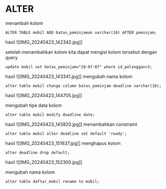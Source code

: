 # ALTER
menambah kolom
```mysql
ALTER TABLE mobil ADD batas_peminjaman varchar(10) AFTER peminjam;
```

hasil
![[IMG_20240423_142342.jpg]]

setelah menambahkan kolom kita dapat mengisi kolom tersebut dengan query
```mysql
update mobil set batas_peminjam="20-07-07" where id_pelanggan>3;
```

hasil
![[IMG_20240423_143341.jpg]]
mengubah nama kolom
```mysql
alter table mobil change column batas_peminjam deadline varchar(10);
```

hasil
![[IMG_20240423_144705.jpg]]

mengubah tipe data kolom
```mysql
alter table mobil modify deadline date;
```

hasil
![[IMG_20240423_145820.jpg]]
menambahkan constraint
```mysql
alter table mobil alter deadline set default 'ready';
```

hasil
![[IMG_20240423_151637.jpg]]
 menghapus kolom
 ```mysql
 alter deadline drop default;
```

hasil
![[IMG_20240423_152300.jpg]]

mengubah nama kolom
```mysql
alter table daftar_mobil rename to mobil;
```
